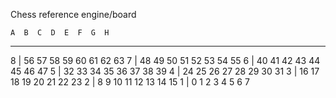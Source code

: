 Chess reference engine/board

    A  B  C  D  E  F  G  H

---

8 | 56 57 58 59 60 61 62 63
7 | 48 49 50 51 52 53 54 55
6 | 40 41 42 43 44 45 46 47
5 | 32 33 34 35 36 37 38 39
4 | 24 25 26 27 28 29 30 31
3 | 16 17 18 19 20 21 22 23
2 | 8 9 10 11 12 13 14 15
1 | 0 1 2 3 4 5 6 7
